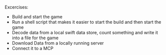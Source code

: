 Excercises:
* Build and start the game
* Run a shell script that makes it easier to start the build and then start the game
* Decode data from a local swift data store, count something and write it into a file for the game
* Download Data from a locally running server 
* Connect it to a MCP
